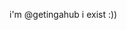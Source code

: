 i'm @getingahub i exist :))

<!---
getingahub/getingahub is a ✨ special ✨ repository because its `README.md` (this file) appears on your GitHub profile.
You can click the Preview link to take a look at your changes.
--->
